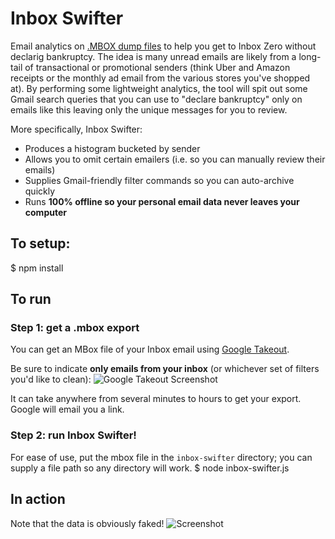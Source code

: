 # Inbox Swifter
Email analytics on [.MBOX dump files](https://en.wikipedia.org/wiki/Mbox) to help you get to Inbox Zero without declarig bankruptcy. The idea is
many unread emails are likely from a long-tail of transactional or promotional senders (think Uber and Amazon receipts or the monthly ad email from the various stores you've shopped at). By performing some lightweight analytics, the tool will spit out some Gmail search queries that you can use to "declare bankruptcy" only on emails like this leaving only the unique messages for you to review. 

More specifically, Inbox Swifter: 

- Produces a histogram bucketed by sender
- Allows you to omit certain emailers (i.e. so you can manually review their emails)
- Supplies Gmail-friendly filter commands so you can auto-archive quickly
- Runs **100% offline so your personal email data never leaves your computer**


## To setup:
$ npm install

## To run

### Step 1: get a .mbox export 
You can get an MBox file of your Inbox email using [Google Takeout](https://takeout.google.com/settings/takeout). 

Be sure to indicate **only emails from your inbox** (or whichever set of filters you'd like to clean):
![Google Takeout Screenshot](https://user-images.githubusercontent.com/184923/91684594-ce35f900-eb0c-11ea-81d8-56d6442efb20.png)

It can take anywhere from several minutes to hours to get your export. Google will email you a link.

### Step 2: run Inbox Swifter!
For ease of use, put the mbox file in the `inbox-swifter` directory; you can supply a file path so any directory will work.
$ node inbox-swifter.js

## In action
Note that the data is obviously faked!
![Screenshot](https://user-images.githubusercontent.com/184923/91683874-a6459600-eb0a-11ea-9881-b3409cd56415.png)
